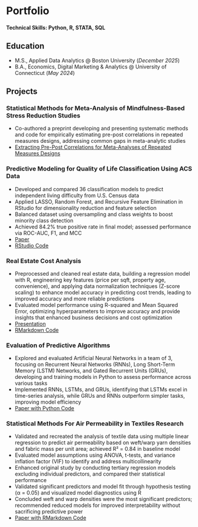 # Portfolio

#### Technical Skills: Python, R, STATA, SQL

## Education
- M.S., Applied Data Analytics @ Boston University (_December 2025_)
- B.A., Economics, Digital Marketing & Analytics @ University of Connecticut (_May 2024_)

## Projects
### Statistical Methods for Meta-Analysis of Mindfulness-Based Stress Reduction Studies
- Co-authored a preprint developing and presenting systematic methods and code for empirically estimating pre-post correlations in repeated measures designs, addressing common gaps in meta-analytic studies
- [Extracting Pre-Post Correlations for Meta-Analyses of Repeated Measures Designs](https://osf.io/hzj4d/)

### Predictive Modeling for Quality of Life Classification Using ACS Data
- Developed and compared 36 classification models to predict independent living difficulty from U.S. Census data
- Applied LASSO, Random Forest, and Recursive Feature Elimination in RStudio for dimensionality reduction and feature selection
- Balanced dataset using oversampling and class weights to boost minority class detection
- Achieved 84.2% true positive rate in final model; assessed performance via ROC-AUC, F1, and MCC
- [Paper](https://github.com/chaneyhsu/chaneyhsu.github.io/blob/83e8c37fabfee157509b5d3470dd1057ae6b04fb/assets/files/Predictive%20Modeling%20for%20Quality%20of%20Life%20Classification%20Using%20ACS%20Data.pdf)
- [RStudio Code](https://github.com/chaneyhsu/chaneyhsu.github.io/blob/82450e198b1d68bfe69da57dea84aea9ee14e559/assets/files/Predictive%20Modeling%20for%20Quality%20of%20Life%20Classification%20Using%20ACS%20Data.R)

### Real Estate Cost Analysis
- Preprocessed and cleaned real estate data, building a regression model with R, engineering key features (price per sqft, property age, convenience), and applying data normalization techniques (Z-score scaling) to enhance model accuracy in predicting cost trends, leading to improved accuracy and more reliable predictions
- Evaluated model performance using R-squared and Mean Squared Error, optimizing hyperparameters to improve accuracy and provide insights that enhanced business decisions and cost optimization
- [Presentation](https://github.com/chaneyhsu/chaneyhsu.github.io/blob/82450e198b1d68bfe69da57dea84aea9ee14e559/assets/files/Real%20Estate%20Cost%20Analysis.pdf)
- [RMarkdown Code](https://github.com/chaneyhsu/chaneyhsu.github.io/blob/82450e198b1d68bfe69da57dea84aea9ee14e559/assets/files/Real%20Estate%20Cost%20Analysis.Rmd)

### Evaluation of Predictive Algorithms
- Explored and evaluated Artificial Neural Networks in a team of 3, focusing on Recurrent Neural Networks (RNNs), Long Short-Term Memory (LSTM) Networks, and Gated Recurrent Units (GRUs), developing and training models in Python to assess performance across various tasks
- Implemented RNNs, LSTMs, and GRUs, identifying that LSTMs excel in time-series analysis, while GRUs and RNNs outperform simpler tasks, improving model efficiency
- [Paper with Python Code](https://github.com/chaneyhsu/chaneyhsu.github.io/blob/82450e198b1d68bfe69da57dea84aea9ee14e559/assets/files/Evaluation%20of%20Predictive%20Algorithms.pdf)

### Statistical Methods For Air Permeability in Textiles Research
- Validated and recreated the analysis of textile data using multiple linear regression to predict air permeability based on weft/warp yarn densities and fabric mass per unit area; achieved R² = 0.84 in baseline model
- Evaluated model assumptions using ANOVA, t-tests, and variance inflation factor (VIF) to identify and address multicollinearity
- Enhanced original study by conducting tertiary regression models excluding individual predictors, and compared their statistical performance
- Validated significant predictors and model fit through hypothesis testing (α = 0.05) and visualized model diagnostics using R
- Concluded weft and warp densities were the most significant predictors; recommended reduced models for improved interpretability without sacrificing predictive power
- [Paper with RMarkdown Code](https://github.com/chaneyhsu/chaneyhsu.github.io/blob/82450e198b1d68bfe69da57dea84aea9ee14e559/assets/files/Statistical%20Methods%20For%20Air%20Permeability%20in%20Textiles%20Research.pdf)
